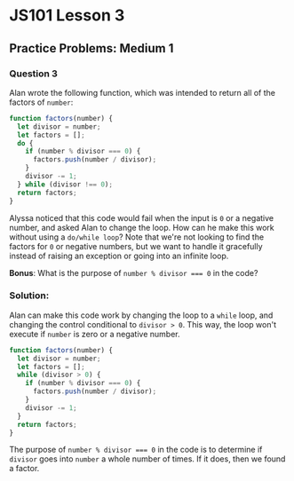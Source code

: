 # JS101 Lesson 3
## Practice Problems: Medium 1
### Question 3

Alan wrote the following function, which was intended to return all of the
factors of `number`:

```js
function factors(number) {
  let divisor = number;
  let factors = [];
  do {
    if (number % divisor === 0) {
      factors.push(number / divisor);
    }
    divisor -= 1;
  } while (divisor !== 0);
  return factors;
}
```

Alyssa noticed that this code would fail when the input is `0` or a negative
number, and asked Alan to change the loop. How can he make this work without
using a `do/while loop`? Note that we're not looking to find the factors for `0`
or negative numbers, but we want to handle it gracefully instead of raising an
exception or going into an infinite loop.

__Bonus__: What is the purpose of `number % divisor === 0` in the code?

### Solution:
Alan can make this code work by changing the loop to a `while` loop, and
changing the control conditional to `divisor > 0`. This way, the loop won't
execute if `number` is zero or a negative number.

```js
function factors(number) {
  let divisor = number;
  let factors = [];
  while (divisor > 0) {
    if (number % divisor === 0) {
      factors.push(number / divisor);
    }
    divisor -= 1;
  }
  return factors;
}
```

The purpose of `number % divisor === 0` in the code is to determine if `divisor`
goes into `number` a whole number of times. If it does, then we found a factor.